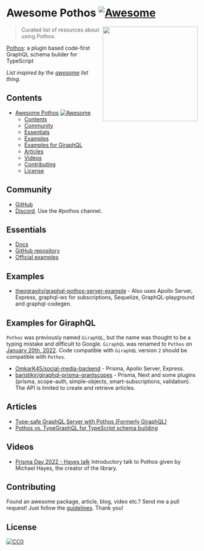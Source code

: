 # Awesome Pothos [![Awesome](https://cdn.rawgit.com/sindresorhus/awesome/d7305f38d29fed78fa85652e3a63e154dd8e8829/media/badge.svg)](https://github.com/sindresorhus/awesome) 

[<img src="https://github.com/hayes/pothos/blob/bd10d3c872eabd10fc3870a15bf55a5ebc697a2b/website/public/assets/logo-dark.svg" align="right" width="250">](https://pothos-graphql.dev/)

> Curated list of resources about using Pothos.

[Pothos](https://pothos-graphql.dev/): a plugin based code-first GraphQL schema builder for TypeScript

*List inspired by the [awesome](https://github.com/sindresorhus/awesome) list thing.*

## Contents
- [Awesome Pothos](https://github.com/fcanela/awesome-pothos-graphql) [![Awesome](https://cdn.rawgit.com/sindresorhus/awesome/d7305f38d29fed78fa85652e3a63e154dd8e8829/media/badge.svg)](https://github.com/sindresorhus/awesome) 
  - [Contents](#contents)
  - [Community](#community)
  - [Essentials](#essentials)
  - [Examples](#examples)
  - [Examples for GiraphQL](#examples-for-giraphql)
  - [Articles](#articles)
  - [Videos](#videos)
  - [Contributing](#contributing)
  - [License](#license)

## Community
* [GitHub](https://github.com/hayes/pothos)
* [Discord](https://discord.gg/mNe73qvwAB). Use the #pothos channel.

## Essentials
* [Docs](https://pothos-graphql.dev/)
* [GitHub repository](https://github.com/hayes/pothos)
* [Official examples](https://github.com/hayes/pothos/tree/main/examples)

## Examples
* [theogravity/graphql-pothos-server-example](https://github.com/theogravity/graphql-pothos-server-example) - Also uses Apollo Server, Express, graphql-ws for subscriptions, Sequelize, GraphQL-playground and graphql-codegen. 

## Examples for GiraphQL
`Pothos` was previously named `GiraphQL`, but the name was thought to be a typing mistake and difficult to Google. `GiraphQL` was renamed to `Pothos` on [January 20th, 2022](https://github.com/hayes/pothos/commit/4caad5e42f75de2ba9ea6bb5d1ed85f3b500e7bd). Code compatible with `GiraphQL` version `2` should be compatible with `Pothos`.
* [OmkarK45/social-media-backend](https://github.com/OmkarK45/social-media-backend) - Prisma, Apollo Server, Express.
* [baristikir/giraphql-prisma-grantscopes](https://github.com/baristikir/giraphql-prisma-grantscopes) - Prisma, Next and some plugins (prisma, scope-auth, simple-objects, smart-subscriptions, validation). The API is limited to create and retrieve articles.



## Articles
 * [Type-safe GraphQL Server with Pothos (Formerly GiraphQL)](https://omkarkulkarni.hashnode.dev/type-safe-graphql-server-with-pothos-formerly-giraphql)
 * [Pothos vs. TypeGraphQL for TypeScript schema building](https://blog.logrocket.com/pothos-vs-typegraphql-for-typescript-schema-building/)
 
## Videos
 * [Prisma Day 2022 - Hayes talk](https://youtu.be/LqKPfMmxFxw) Introductory talk to Pothos given by Michael Hayes, the creator of the library.

## Contributing
Found an awesome package, article, blog, video etc.? Send me a pull request! Just follow the [guidelines](/CONTRIBUTING.md). Thank you!

## License
[![CC0](http://mirrors.creativecommons.org/presskit/buttons/88x31/svg/cc-zero.svg)](http://creativecommons.org/publicdomain/zero/1.0/)
